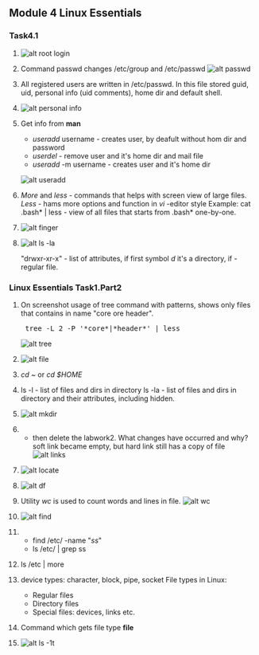 ## Module 4 Linux Essentials  
### Task4.1

1. ![alt root login](/m4/task4.1/images/t1_1.PNG)
2.  Command passwd changes /etc/group and /etc/passwd
    ![alt passwd](/m4/task4.1/images/t1_2.PNG)
3.  All registered users are written in /etc/passwd. In this file stored guid, uid, personal info (uid comments), home dir and default shell.
4.  
    ![alt personal info](/m4/task4.1/images/t1_4.PNG)
5.  Get info from **man**
    + *useradd* username - creates user, by deafult without hom dir and password
    + *userdel* - remove user and it's home dir and mail file
    + *useradd* -m username - creates user and it's home dir
 
    ![alt useradd](/m4/task4.1/images/t1_5.PNG)
6.  *More* and *less* - commands that helps with screen view of large files. *Less* - hams more options and function in *vi* -editor style
 Example:  cat .bash*  | less - view of all files that starts from .bash* one-by-one.
7. ![alt finger](/m4/task4.1/images/t1_7.PNG)
8. 
    ![alt ls -la](/m4/task4.1/images/t1_8.PNG)

    "drwxr-xr-x" - list of attributes, if first symbol *d*  it's a directory, if *-*  regular file.

### Linux Essentials  Task1.Part2

1. On screenshot usage of tree command with patterns, shows only files that contains in name "core ore header".
    <pre> tree -L 2 -P '*core*|*header*' | less</pre>
    ![alt tree](/m4/task4.1/images/t12_1.PNG)
2. ![alt file](/m4/task4.1/images/t12_2.PNG)
3. *cd ~* or *cd $HOME*
4. ls -l - list of files and dirs in directory
   ls -la - list of files and dirs in directory and their attributes, including hidden.
5. ![alt mkdir](/m4/task4.1/images/t12_5.PNG)
6.  + then delete the labwork2. What changes have occurred and why?
    soft link became empty, but hard link still has a copy of file
    ![alt links](/m4/task4.1/images/t12_6.PNG)

7. 
    ![alt locate](/m4/task4.1/images/t12_7.PNG)
8. ![alt df](/m4/task4.1/images/t12_8.PNG)
9. Utility *wc* is used to count words and lines in file.
    ![alt wc](/m4/task4.1/images/t12_9.PNG)
10. ![alt find](/m4/task4.1/images/t12_10.PNG)
11.     
    + find /etc/ -name "*ss*"
    + ls /etc/ | grep ss
12. ls /etc | more
13.  device types: character, block, pipe, socket
    File types in Linux:
      + Regular  files
      + Directory  files
      + Special files: devices, links etc.
14. Command which gets file type **file**
15.  ![alt ls -1t](/m4/task4.1/images/t12_15.PNG)
